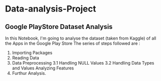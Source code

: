 # Data-analysis-Project
## Google PlayStore Dataset Analysis 
In this Notebook, I'm going to analyse the dataset (taken from Kaggle) of all the Apps in the Google Play Store The series of steps followed are :  
1. Importing Packages 
2. Reading Data 
3. Data Preprocessing 
   3.1 Handling NULL Values 
   3.2 Handling Data Types and Values Analyzing Features 
4. Furthur Analysis.
